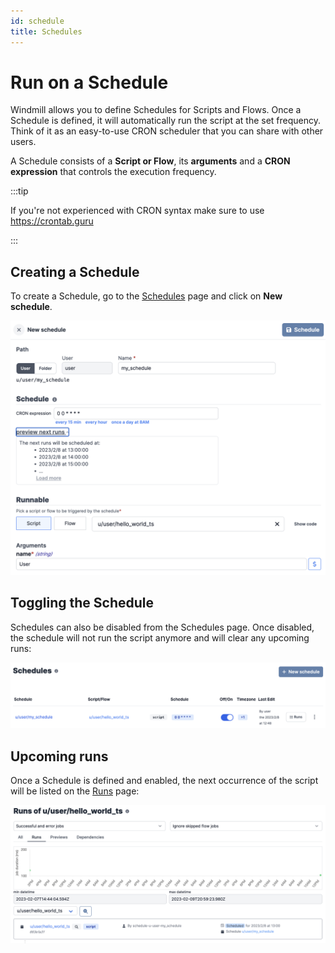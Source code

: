 ```yaml
---
id: schedule
title: Schedules
---
```


# Run on a Schedule

Windmill allows you to define Schedules for Scripts and Flows. Once a Schedule
is defined, it will automatically run the script at the set frequency. Think of
it as an easy-to-use CRON scheduler that you can share with other users.

A Schedule consists of a **Script or Flow**, its **arguments** and a **CRON
expression** that controls the execution frequency.

:::tip

If you're not experienced with CRON syntax make sure to use https://crontab.guru

:::

## Creating a Schedule

To create a Schedule, go to the [Schedules](https://app.windmill.dev/schedules)
page and click on **New schedule**.

![Schedule creation](./schedule.png)

## Toggling the Schedule

Schedules can also be disabled from the Schedules page. Once disabled, the
schedule will not run the script anymore and will clear any upcoming runs:

![Disable schedule](./schedule_disable.png)

## Upcoming runs

Once a Schedule is defined and enabled, the next occurrence of the script will
be listed on the [Runs](https://app.windmill.dev/runs) page:

![Scheduled job](./schedule_next.png)
